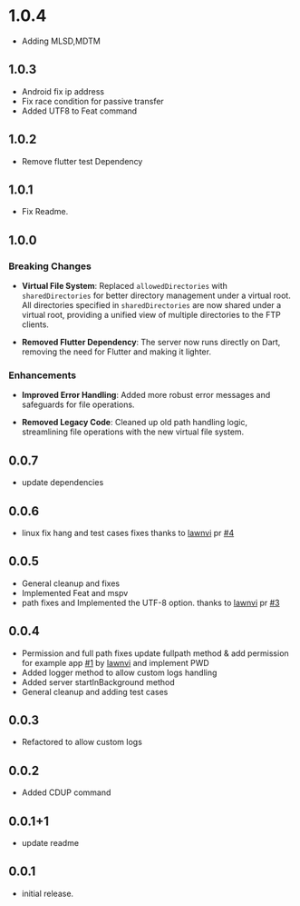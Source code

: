 # 1.0.4

- Adding MLSD,MDTM

## 1.0.3

- Android fix ip address
- Fix race condition for passive transfer
- Added UTF8 to Feat command

## 1.0.2

- Remove flutter test Dependency

## 1.0.1

- Fix Readme.

## 1.0.0

### Breaking Changes

- **Virtual File System**: Replaced `allowedDirectories` with `sharedDirectories` for better directory management under a virtual root. All directories specified in `sharedDirectories` are now shared under a virtual root, providing a unified view of multiple directories to the FTP clients.

- **Removed Flutter Dependency**: The server now runs directly on Dart, removing the need for Flutter and making it lighter.

### Enhancements

- **Improved Error Handling**: Added more robust error messages and safeguards for file operations.

- **Removed Legacy Code**: Cleaned up old path handling logic, streamlining file operations with the new virtual file system.

## 0.0.7

- update dependencies

## 0.0.6

- linux fix hang and test cases fixes thanks to [lawnvi](https://github.com/lawnvi) pr [#4](https://github.com/abdelaziz-mahdy/ftp_server/pull/4)

## 0.0.5

- General cleanup and fixes
- Implemented Feat and mspv
- path fixes and Implemented the UTF-8 option. thanks to [lawnvi](https://github.com/lawnvi) pr [#3](https://github.com/abdelaziz-mahdy/ftp_server/pull/3)

## 0.0.4

- Permission and full path fixes update fullpath method & add permission for example app [#1](https://github.com/abdelaziz-mahdy/ftp_server/pull/1) by [lawnvi](https://github.com/lawnvi) and implement PWD
- Added logger method to allow custom logs handling
- Added server startInBackground method
- General cleanup and adding test cases

## 0.0.3

- Refactored to allow custom logs

## 0.0.2

- Added CDUP command

## 0.0.1+1

- update readme

## 0.0.1

- initial release.
